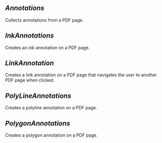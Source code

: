 ## ***Annotations***
Collects annotations from a PDF page.

## ***InkAnnotations***
Creates an ink annotation on a PDF page.

## ***LinkAnnotation***
Creates a link annotation on a PDF page that navigates the user to another PDF page when clicked.

## ***PolyLineAnnotations***
Creates a polyline annotation on a PDF page.

## ***PolygonAnnotations***
Creates a polygon annotation on a PDF page.
